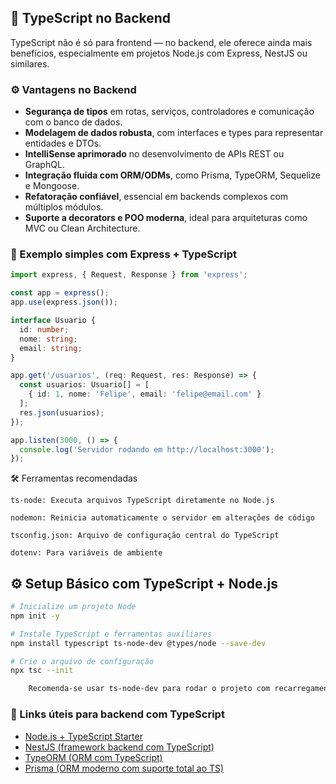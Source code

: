 ## 🧩 TypeScript no Backend

TypeScript não é só para frontend — no backend, ele oferece ainda mais benefícios, especialmente em projetos Node.js com Express, NestJS ou similares.

### ⚙️ Vantagens no Backend

- **Segurança de tipos** em rotas, serviços, controladores e comunicação com o banco de dados.
- **Modelagem de dados robusta**, com interfaces e types para representar entidades e DTOs.
- **IntelliSense aprimorado** no desenvolvimento de APIs REST ou GraphQL.
- **Integração fluida com ORM/ODMs**, como Prisma, TypeORM, Sequelize e Mongoose.
- **Refatoração confiável**, essencial em backends complexos com múltiplos módulos.
- **Suporte a decorators e POO moderna**, ideal para arquiteturas como MVC ou Clean Architecture.

### 🧪 Exemplo simples com Express + TypeScript

```ts
import express, { Request, Response } from 'express';

const app = express();
app.use(express.json());

interface Usuario {
  id: number;
  nome: string;
  email: string;
}

app.get('/usuarios', (req: Request, res: Response) => {
  const usuarios: Usuario[] = [
    { id: 1, nome: 'Felipe', email: 'felipe@email.com' }
  ];
  res.json(usuarios);
});

app.listen(3000, () => {
  console.log('Servidor rodando em http://localhost:3000');
});

```

🛠 Ferramentas recomendadas

    ts-node: Executa arquivos TypeScript diretamente no Node.js

    nodemon: Reinicia automaticamente o servidor em alterações de código

    tsconfig.json: Arquivo de configuração central do TypeScript

    dotenv: Para variáveis de ambiente


## ⚙️ Setup Básico com TypeScript + Node.js

```bash
# Inicialize um projeto Node
npm init -y

# Instale TypeScript e ferramentas auxiliares
npm install typescript ts-node-dev @types/node --save-dev

# Crie o arquivo de configuração
npx tsc --init

    Recomenda-se usar ts-node-dev para rodar o projeto com recarregamento automático durante o desenvolvimento.
```


### 📘 Links úteis para backend com TypeScript

- [Node.js + TypeScript Starter](https://github.com/microsoft/TypeScript-Node-Starter)
- [NestJS (framework backend com TypeScript)](https://nestjs.com/)
- [TypeORM (ORM com TypeScript)](https://typeorm.io/)
- [Prisma (ORM moderno com suporte total ao TS)](https://www.prisma.io/)


